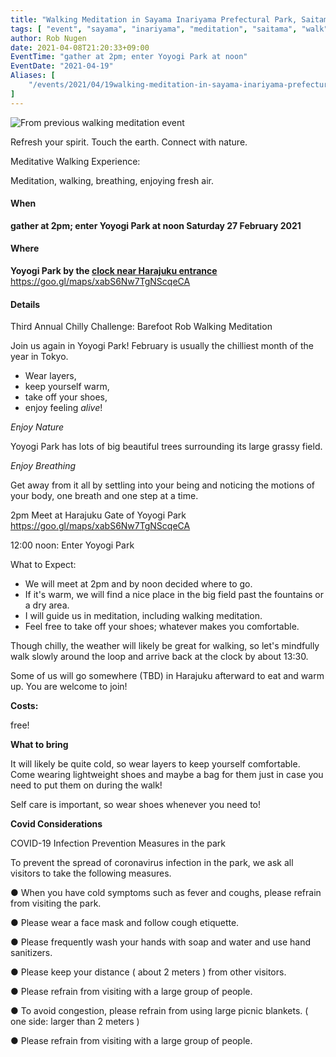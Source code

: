 ```yaml
---
title: "Walking Meditation in Sayama Inariyama Prefectural Park, Saitama"
tags: [ "event", "sayama", "inariyama", "meditation", "saitama", "walk" ]
author: Rob Nugen
date: 2021-04-08T21:20:33+09:00
EventTime: "gather at 2pm; enter Yoyogi Park at noon"
EventDate: "2021-04-19"
Aliases: [
    "/events/2021/04/19walking-meditation-in-sayama-inariyama-prefectural-park-saitama"
]
---
```


<img
src="https://b.robnugen.com/quests/walk-to-niigata/2021/route_plans/2021_apr_08_shimofujisawa_park.png"
alt="From previous walking meditation event"
class="title" />

Refresh your spirit. Touch the earth. Connect with nature.

Meditative Walking Experience:

Meditation, walking, breathing, enjoying fresh air.

#### When

**gather at 2pm; enter Yoyogi Park at noon Saturday 27 February 2021**

#### Where

**Yoyogi Park by the [clock near Harajuku entrance](https://goo.gl/maps/xabS6Nw7TgNScqeCA)**  https://goo.gl/maps/xabS6Nw7TgNScqeCA

#### Details

Third Annual Chilly Challenge: Barefoot Rob Walking Meditation

Join us again in Yoyogi Park!  February is usually the chilliest month
of the year in Tokyo.

* Wear layers,
* keep yourself warm,
* take off your shoes,
* enjoy feeling *alive*!

*Enjoy Nature*

Yoyogi Park has lots of big beautiful trees surrounding its large grassy field.

*Enjoy Breathing*

Get away from it all by settling into your being and noticing the
motions of your body, one breath and one step at a time.

2pm Meet at Harajuku Gate of Yoyogi Park  https://goo.gl/maps/xabS6Nw7TgNScqeCA

12:00 noon: Enter Yoyogi Park

What to Expect:

* We will meet at 2pm and by noon decided where to go.
* If it's warm, we will find a nice place in the big field past the fountains or a dry area.
* I will guide us in meditation, including walking meditation.
* Feel free to take off your shoes; whatever makes you comfortable.

Though chilly, the weather will likely be great for walking, so let's
mindfully walk slowly around the loop and arrive back at the clock by
about 13:30.

Some of us will go somewhere (TBD) in Harajuku afterward to eat and
warm up.  You are welcome to join!

**Costs:**

free!

**What to bring**

It will likely be quite cold, so wear layers to keep yourself
comfortable.  Come wearing lightweight shoes and maybe a bag for them
just in case you need to put them on during the walk!

Self care is important, so wear shoes whenever you need to!

**Covid Considerations**

COVID-19 Infection Prevention Measures in the park

To prevent the spread of coronavirus infection in the park, we ask all visitors to take the following measures.

● When you have cold symptoms such as fever and coughs, please refrain from visiting the park.

● Please wear a face mask and follow cough etiquette.

● Please frequently wash your hands with soap and water and use hand sanitizers.

● Please keep your distance ( about 2 meters ) from other visitors.

● Please refrain from visiting with a large group of people.

● To avoid congestion, please refrain from using large picnic blankets. ( one side: larger than 2 meters )

● Please refrain from visiting with a large group of people.
